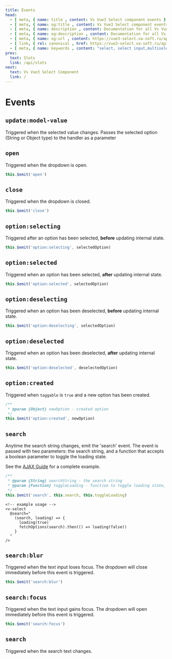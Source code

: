 ```yaml
---
title: Events
head:
  - [ meta, { name: title , content: Vs Vue3 Select component events } ]
  - [ meta, { name: og:title , content: Vs Vue3 Select component events } ]
  - [ meta, { name: description , content: Documentation for all Vs Vue3 Select component events } ]
  - [ meta, { name: og:description , content: Documentation for all Vs Vue3 Select component events } ]
  - [ meta, { name: og:url , content: https://vue3-select.va-soft.ru/api/events/ } ]
  - [ link, { rel: canonical , href: https://vue3-select.va-soft.ru/api/events/ } ]
  - [ meta, { name: keywords , content: "select, select input,multiselect,events,component events,vue,vue3,vue3 component, vue3 select" } ]
prev:
  text: Slots
  link: /api/slots
next:
  text: Vs Vue3 Select Component
  link: /
---
```

# Events

## `update:model-value`

Triggered when the selected value changes. Passes the selected option (String
or Object type) to the handler as a parameter

## `open`

Triggered when the dropdown is open.

```js
this.$emit('open')
```

## `close`

Triggered when the dropdown is closed.

```js
this.$emit('close')
```

## `option:selecting`

Triggered after an option has been selected, <strong>before</strong> updating
internal state.

```js
this.$emit('option:selecting', selectedOption)
```

## `option:selected`

Triggered when an option has been selected, <strong>after</strong> updating
internal state.

```js
this.$emit('option:selected', selectedOption)
```

## `option:deselecting`

Triggered when an option has been deselected, <strong>before</strong> updating
internal state.

```js
this.$emit('option:deselecting', selectedOption)
```

## `option:deselected`

Triggered when an option has been deselected, <strong>after</strong> updating
internal state.

```js
this.$emit('option:deselected', deselectedOption)
```

## `option:created`

Triggered when `taggable` is `true` and a new option has been created.

```js
/**
 * @param {Object} newOption - created option
 */
this.$emit('option:created', newOption)
```

## `search`

Anytime the search string changes, emit the 'search' event. The event is passed
with two parameters: the search string, and a function that accepts a boolean
parameter to toggle the loading state.

See the [AJAX Guide](../../use-cases/ajax/) for a complete
example.

```js
/**
 * @param {String} searchString - the search string
 * @param {Function} toggleLoading - function to toggle loading state, accepts true or false boolean
 */
this.$emit('search', this.search, this.toggleLoading)
```

```vue
<!-- example usage -->
<v-select
  @search="
    (search, loading) => {
      loading(true)
      fetchOptions(search).then(() => loading(false))
    }
  "
/>
```

## `search:blur`

Triggered when the text input loses focus. The dropdown will close immediately
before this event is triggered.

```js
this.$emit('search:blur')
```

## `search:focus`

Triggered when the text input gains focus. The dropdown will open immediately
before this event is triggered.

```js
this.$emit('search:focus')
```

## `search`

Triggered when the search text changes.

